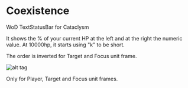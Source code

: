 # Coexistence
WoD TextStatusBar for Cataclysm

It shows the % of your current HP at the left and at the right the numeric value.
At 10000hp, it starts using "k" to be short.

The order is inverted for Target and Focus unit frame.

![alt tag](http://i.imgur.com/eCIGtJw.jpg "Player & Target")

Only for Player, Target and Focus unit frames.
